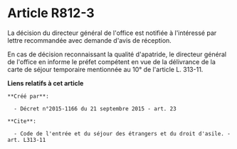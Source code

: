 # Article R812-3

La décision du directeur général de l'office est notifiée à l'intéressé par lettre recommandée avec demande d'avis de
réception. 

En cas de décision reconnaissant la qualité d'apatride, le directeur général de l'office en informe le préfet compétent en
vue de la délivrance de la carte de séjour temporaire mentionnée au 10° de l'article L. 313-11.

**Liens relatifs à cet article**

	**Créé par**:

	  - Décret n°2015-1166 du 21 septembre 2015 - art. 23

	**Cite**:

	  - Code de l'entrée et du séjour des étrangers et du droit d'asile. - art. L313-11
